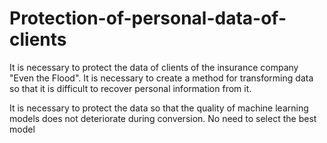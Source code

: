 # Protection-of-personal-data-of-clients  

It is necessary to protect the data of clients of the insurance company "Even the Flood". It is necessary to create a method for transforming data so that it is difficult to recover personal information from it.

It is necessary to protect the data so that the quality of machine learning models does not deteriorate during conversion. No need to select the best model
